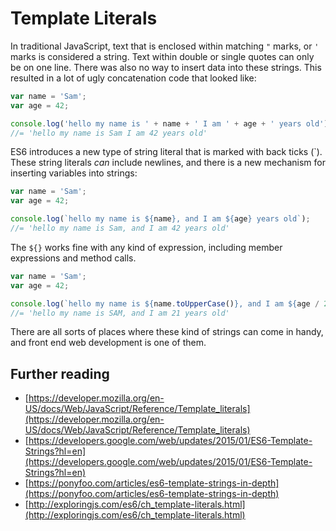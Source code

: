# Template Literals

In traditional JavaScript, text that is enclosed within matching `"` marks, or
`'` marks is considered a string.  Text within double or single quotes can only
be on one line.  There was also no way to insert data into these strings.  This
resulted in a lot of ugly concatenation code that looked like:

```js
var name = 'Sam';
var age = 42;

console.log('hello my name is ' + name + ' I am ' + age + ' years old');
//= 'hello my name is Sam I am 42 years old'
```

ES6 introduces a new type of string literal that is marked with back ticks (`).
These string literals _can_ include newlines, and there is a new mechanism for
inserting variables into strings:

```js
var name = 'Sam';
var age = 42;

console.log(`hello my name is ${name}, and I am ${age} years old`);
//= 'hello my name is Sam, and I am 42 years old'
```

The `${}` works fine with any kind of expression, including member expressions and method calls.

```js
var name = 'Sam';
var age = 42;

console.log(`hello my name is ${name.toUpperCase()}, and I am ${age / 2} years old`);
//= 'hello my name is SAM, and I am 21 years old'
```

There are all sorts of places where these kind of strings can come in handy,
and front end web development is one of them.

## Further reading
* [https://developer.mozilla.org/en-US/docs/Web/JavaScript/Reference/Template_literals](https://developer.mozilla.org/en-US/docs/Web/JavaScript/Reference/Template_literals)
* [https://developers.google.com/web/updates/2015/01/ES6-Template-Strings?hl=en](https://developers.google.com/web/updates/2015/01/ES6-Template-Strings?hl=en)
* [https://ponyfoo.com/articles/es6-template-strings-in-depth](https://ponyfoo.com/articles/es6-template-strings-in-depth)
* [http://exploringjs.com/es6/ch_template-literals.html](http://exploringjs.com/es6/ch_template-literals.html)
